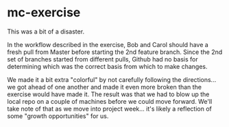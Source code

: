 # mc-exercise

This was a bit of a disaster.  

In the workflow described in the exercise, Bob and Carol should have a fresh pull from Master before starting the 2nd feature branch.  Since the 2nd set of branches started from different pulls, Github had no basis for determining which was the correct basis from which to make changes.

We made it a bit extra "colorful" by not carefully following the directions... we got ahead of one another and made it even more broken than the exercise would have made it.  The result was that we had to blow up the local repo on a couple of machines before we could move forward.  We'll take note of that as we move into project week... it's likely a reflection of some "growth opportunities" for us.
